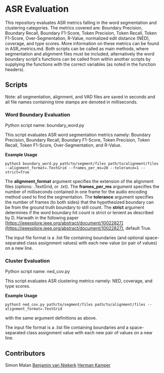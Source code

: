 # ASR Evaluation

This repository evaluates ASR metrics falling in the word segmentation and clustering categories. The metrics covered are: Boundary Precision, Boundary Recall, Boundary F1-Score, Token Precision, Token Recall, Token F1-Score, Over-Segmentation, R-Value, normalized edit distance (NED), coverage, and type scores. 
More information on these metrics can be found in ASR_metrics.md. Both scripts can be called as main methods, where segmentation and alignment files must be included, alternatively the word boundary script's functions can be called from within another scripts by supplying the functions with the correct variables (as noted in the function headers).

## Scripts

Note: all segmentation, alignment, and VAD files are saved in seconds and all file names containing time stamps are denoted in milliseconds.

### Word Boundary Evaluation

Python script name: boundary_word.py

This script evaluates ASR word segmentation metrics namely: Boundary Precision, Boundary Recall, Boundary F1-Score, Token Precision, Token Recall, Token F1-Score, Over-Segmentation, and R-Value.

**Example Usage**

    python3 boundary_word.py path/to/segment/files path/to/alignment/files --alignment_format=.TextGrid --frames_per_ms=20 --tolerance=1 --strict=True

The **alignment_format** argument specifies the extension of the alignment files (options: .TextGrid, or .txt).
The **frames_per_ms** argument specifies the number of milliseconds contained in one frame for the audio encoding method used to find the segmentation.
The **tolerance** argument specifies the number of frames (to both sides) that the hypothesized boundary can be from the ground truth boundary to still count.
The **strict** argument determines if the word boundary hit count is strict or lenient as described by D. Harwath in the following paper [https://ieeexplore.ieee.org/abstract/document/10022827](https://ieeexplore.ieee.org/abstract/document/10022827), default True.

The input file format is a .list file containing boundaries (and optional space-separated class assignment values) with each new value (or pair of values) on a new line.

### Cluster Evaluation

Python script name: ned_cov.py

This script evaluates ASR clustering metrics namely: NED, coverage, and type scores.

**Example Usage**

    python3 ned_cov.py path/to/segment/files path/to/alignment/files --alignment_format=.TextGrid

with the same argument definitions as above.

The input file format is a .list file containing boundaries and a  space-separated class assignment value with each new pair of values on a new line.

## Contributors

Simon Malan
[Benjamin van Niekerk](https://scholar.google.com/citations?user=zCokvy8AAAAJ&hl=en&oi=ao)
[Herman Kamper](https://www.kamperh.com/)